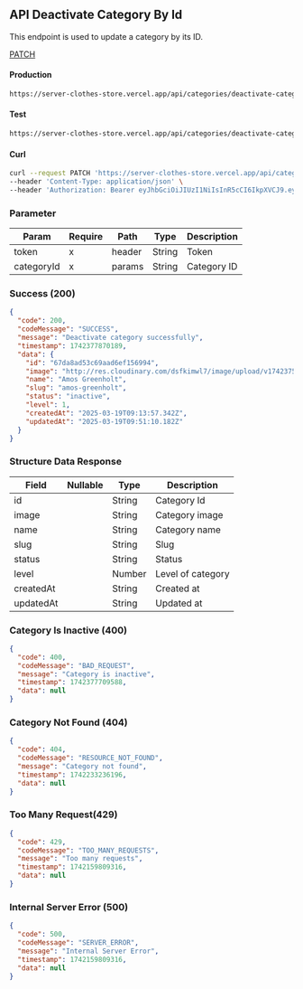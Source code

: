 ## API Deactivate Category By Id

This endpoint is used to update a category by its ID.

[PATCH](#)

#### Production

```bash
https://server-clothes-store.vercel.app/api/categories/deactivate-category-by-id/:categoryId
```

#### Test

```bash
https://server-clothes-store.vercel.app/api/categories/deactivate-category-by-id/:categoryId
```

#### Curl

```bash
curl --request PATCH 'https://server-clothes-store.vercel.app/api/categories/deactivate-category-by-id/67d7e61b5114396a4af8b95d' \
--header 'Content-Type: application/json' \
--header 'Authorization: Bearer eyJhbGciOiJIUzI1NiIsInR5cCI6IkpXVCJ9.eyJpZCI6IjY3ZDJhMzMyYzhhMjEzYjA1MDI4MzNjNiIsInR5cGUiOiJVc2VyIiwiaWF0IjoxNzQyMjAxMDU5LCJleHAiOjE3NDIyMDE5NTl9.gsqLAzSlJKDPU3D9gvKg_I42NJ3NhI2d5svf-MYywDo' \
```

### Parameter

| Param      | Require | Path   | Type   | Description |
| ---------- | ------- | ------ | ------ | ----------- |
| token      | x       | header | String | Token       |
| categoryId | x       | params | String | Category ID |

### Success (200)

```json
{
  "code": 200,
  "codeMessage": "SUCCESS",
  "message": "Deactivate category successfully",
  "timestamp": 1742377870189,
  "data": {
    "id": "67da8ad53c69aad6ef156994",
    "image": "http://res.cloudinary.com/dsfkimwl7/image/upload/v1742375634/categories-image/1742375634173_caa00436-689d-40b6-b63c-310dbc3a6c3b.jpg",
    "name": "Amos Greenholt",
    "slug": "amos-greenholt",
    "status": "inactive",
    "level": 1,
    "createdAt": "2025-03-19T09:13:57.342Z",
    "updatedAt": "2025-03-19T09:51:10.182Z"
  }
}
```

### Structure Data Response

| Field     | Nullable | Type   | Description       |
| --------- | -------- | ------ | ----------------- |
| id        |          | String | Category Id       |
| image     |          | String | Category image    |
| name      |          | String | Category name     |
| slug      |          | String | Slug              |
| status    |          | String | Status            |
| level     |          | Number | Level of category |
| createdAt |          | String | Created at        |
| updatedAt |          | String | Updated at        |

### Category Is Inactive (400)

```json
{
  "code": 400,
  "codeMessage": "BAD_REQUEST",
  "message": "Category is inactive",
  "timestamp": 1742377709588,
  "data": null
}
```

### Category Not Found (404)

```json
{
  "code": 404,
  "codeMessage": "RESOURCE_NOT_FOUND",
  "message": "Category not found",
  "timestamp": 1742233236196,
  "data": null
}
```

### Too Many Request(429)

```json
{
  "code": 429,
  "codeMessage": "TOO_MANY_REQUESTS",
  "message": "Too many requests",
  "timestamp": 1742159809316,
  "data": null
}
```

### Internal Server Error (500)

```json
{
  "code": 500,
  "codeMessage": "SERVER_ERROR",
  "message": "Internal Server Error",
  "timestamp": 1742159809316,
  "data": null
}
```

